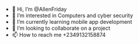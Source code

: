 - 👋 Hi, I’m @AllenFriday
- 👀 I’m interested in Computers and cyber security
- 🌱 I’m currently learning mobile app development
- 💞️ I’m looking to collaborate on a project
- 📫 How to reach me +2349132158874

<!---
AllenFriday/AllenFriday is a ✨ special ✨ repository because its `README.md` (this file) appears on your GitHub profile.
You can click the Preview link to take a look at your changes.
--->
